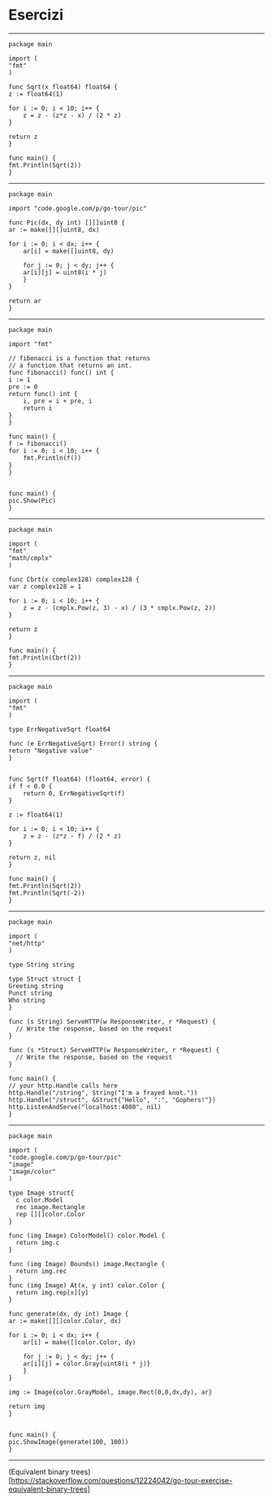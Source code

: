 # Esercizi

---

    package main

    import (
	"fmt"
    )

    func Sqrt(x float64) float64 {
	z := float64(1)

	for i := 0; i < 10; i++ {
	    z = z - (z*z - x) / (2 * z)
	}
	
	return z
    }

    func main() {
	fmt.Println(Sqrt(2))
    }

---

    package main

    import "code.google.com/p/go-tour/pic"

    func Pic(dx, dy int) [][]uint8 {
	ar := make([][]uint8, dx)
	
	for i := 0; i < dx; i++ {
	    ar[i] = make([]uint8, dy)
	    
	    for j := 0; j < dy; j++ {
		ar[i][j] = uint8(i * j)
	    }
	}
	
	return ar
    }

---

    package main

    import "fmt"

    // fibonacci is a function that returns
    // a function that returns an int.
    func fibonacci() func() int {
	i := 1
	pre := 0
	return func() int {
	    i, pre = i + pre, i
	    return i
	}
    }

    func main() {
	f := fibonacci()
	for i := 0; i < 10; i++ {
	    fmt.Println(f())
	}
    }


    func main() {
	pic.Show(Pic)
    }

---

    package main

    import (
	"fmt"
	"math/cmplx"
    )

    func Cbrt(x complex128) complex128 {
	var z complex128 = 1
	    
	for i := 0; i < 10; i++ {
	    z = z - (cmplx.Pow(z, 3) - x) / (3 * cmplx.Pow(z, 2))
	}
	
	return z
    }

    func main() {
	fmt.Println(Cbrt(2))
    }
---

    package main

    import (
	"fmt"
    )

    type ErrNegativeSqrt float64

    func (e ErrNegativeSqrt) Error() string {
	return "Negative value"
    }


    func Sqrt(f float64) (float64, error) {
	if f < 0.0 {
	    return 0, ErrNegativeSqrt(f)
	}
	
	z := float64(1)

	for i := 0; i < 10; i++ {
	    z = z - (z*z - f) / (2 * z)
	}
	
	return z, nil
    }

    func main() {
	fmt.Println(Sqrt(2))
	fmt.Println(Sqrt(-2))
    }

---

    package main

    import (
	"net/http"
    )

    type String string

    type Struct struct {
	Greeting string
	Punct string
	Who string
    }

    func (s String) ServeHTTP(w ResponseWriter, r *Request) {
      // Write the response, based on the request
    }

    func (s *Struct) ServeHTTP(w ResponseWriter, r *Request) {
      // Write the response, based on the request  
    }

    func main() {
	// your http.Handle calls here
	http.Handle("/string", String("I'm a frayed knot."))
	http.Handle("/struct", &Struct{"Hello", ":", "Gophers!"})
	http.ListenAndServe("localhost:4000", nil)
    }

---

    package main

    import (
	"code.google.com/p/go-tour/pic"
	"image"
	"image/color"
    )

    type Image struct{
      c color.Model
      rec image.Rectangle
      rep [][]color.Color
    }

    func (img Image) ColorModel() color.Model {
      return img.c  
    }

    func (img Image) Bounds() image.Rectangle {
      return img.rec  
    }
    func (img Image) At(x, y int) color.Color {
      return img.rep[x][y]  
    }

    func generate(dx, dy int) Image {
	ar := make([][]color.Color, dx)
	
	for i := 0; i < dx; i++ {
	    ar[i] = make([]color.Color, dy)
	    
	    for j := 0; j < dy; j++ {
		ar[i][j] = color.Gray{uint8(i * j)}
	    }
	}
	
	img := Image{color.GrayModel, image.Rect(0,0,dx,dy), ar}
	
	return img
    }


    func main() {
	pic.ShowImage(generate(100, 100))
    }

---

(Equivalent binary trees)[https://stackoverflow.com/questions/12224042/go-tour-exercise-equivalent-binary-trees]
